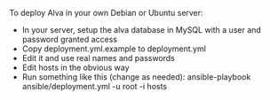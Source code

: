 To deploy Alva in your own Debian or Ubuntu server:

* In your server, setup the alva database in MySQL with a user and password granted access
* Copy deployment.yml.example to deployment.yml
* Edit it and use real names and passwords
* Edit hosts in the obvious way
* Run something like this (change as needed): ansible-playbook ansible/deployment.yml -u root -i hosts 
